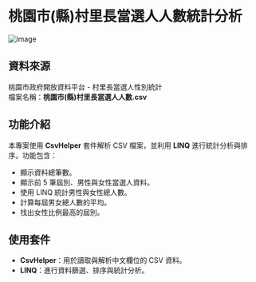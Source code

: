 # 桃園市(縣)村里長當選人人數統計分析


![image](https://github.com/kerong2002/Nkust-113-2/blob/master/HomeWork/OpenData分析資料練習/C110152310/output.png)

## 資料來源
桃園市政府開放資料平台 - 村里長當選人性別統計  
檔案名稱：**桃園市(縣)村里長當選人人數.csv**

## 功能介紹
本專案使用 **CsvHelper** 套件解析 CSV 檔案，並利用 **LINQ** 進行統計分析與排序。功能包含：

- 顯示資料總筆數。
- 顯示前 5 筆屆別、男性與女性當選人資料。
- 使用 LINQ 統計男性與女性總人數。
- 計算每屆男女總人數的平均。
- 找出女性比例最高的屆別。

## 使用套件
- **CsvHelper**：用於讀取與解析中文欄位的 CSV 資料。
- **LINQ**：進行資料篩選、排序與統計分析。

